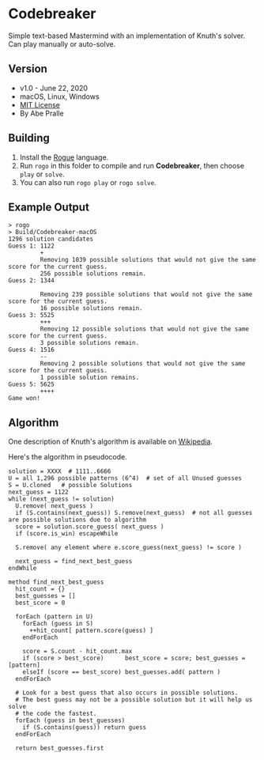 # Codebreaker
Simple text-based Mastermind with an implementation of Knuth's solver. Can play manually or auto-solve.

## Version
- v1.0 - June 22, 2020
- macOS, Linux, Windows
- [MIT License](LICENSE)
- By Abe Pralle

## Building
1. Install the [Rogue](https://github.com/AbePralle/Rogue) language.
2. Run `rogo` in this folder to compile and run **Codebreaker**, then choose `play` or `solve`.
3. You can also run `rogo play` or `rogo solve`.

## Example Output

    > rogo
    > Build/Codebreaker-macOS
    1296 solution candidates
    Guess 1: 1122
             +
             Removing 1039 possible solutions that would not give the same score for the current guess.
             256 possible solutions remain.
    Guess 2: 1344

             Removing 239 possible solutions that would not give the same score for the current guess.
             16 possible solutions remain.
    Guess 3: 5525
             +++
             Removing 12 possible solutions that would not give the same score for the current guess.
             3 possible solutions remain.
    Guess 4: 1516
             --
             Removing 2 possible solutions that would not give the same score for the current guess.
             1 possible solution remains.
    Guess 5: 5625
             ++++
    Game won!

## Algorithm

One description of Knuth's algorithm is available on [Wikipedia](https://en.wikipedia.org/wiki/Mastermind_(board_game)#Worst_case:_Five-guess_algorithm).

Here's the algorithm in pseudocode.

    solution = XXXX  # 1111..6666
    U = all 1,296 possible patterns (6^4)  # set of all Unused guesses
    S = U.cloned   # possible Solutions
    next_guess = 1122
    while (next_guess != solution)
      U.remove( next_guess )
      if (S.contains(next_guess)) S.remove(next_guess)  # not all guesses are possible solutions due to algorithm
      score = solution.score_guess( next_guess )
      if (score.is_win) escapeWhile

      S.remove( any element where e.score_guess(next_guess) != score )

      next_guess = find_next_best_guess
    endWhile

    method find_next_best_guess
      hit_count = {}
      best_guesses = []
      best_score = 0

      forEach (pattern in U)
        forEach (guess in S)
          ++hit_count[ pattern.score(guess) ]
        endForEach

        score = S.count - hit_count.max
        if (score > best_score)      best_score = score; best_guesses = [pattern]
        elseIf (score == best_score) best_guesses.add( pattern )
      endForEach

      # Look for a best guess that also occurs in possible solutions.
      # The best guess may not be a possible solution but it will help us solve
      # the code the fastest.
      forEach (guess in best_guesses)
        if (S.contains(guess)) return guess
      endForEach

      return best_guesses.first

